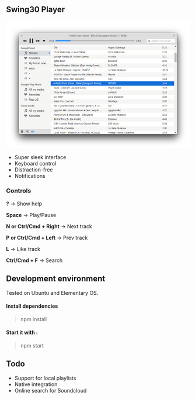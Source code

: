 ## Swing30 Player

![Nem](screenshot.png?raw=true "Nem")

* Super sleek interface
* Keyboard control
* Distraction-free
* Notifications

### Controls
**?** -> Show help

**Space** -> Play/Pause

**N or Ctrl/Cmd + Right** -> Next track

**P or Ctrl/Cmd + Left** -> Prev track

**L** -> Like track

**Ctrl/Cmd + F** -> Search

## Development environment

Tested on Ubuntu and Elementary OS.

#### Install dependencies 
>npm install

#### Start it with :
>npm start

## Todo

* Support for local playlists
* Native integration
* Online search for Soundcloud

